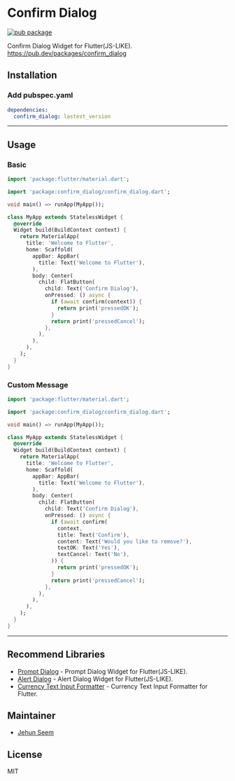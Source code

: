 # Confirm Dialog

[![pub package](https://img.shields.io/pub/v/confirm_dialog.svg)](https://pub.dartlang.org/packages/confirm_dialog)

Confirm Dialog Widget for Flutter(JS-LIKE).
https://pub.dev/packages/confirm_dialog

## Installation

### Add pubspec.yaml
``` yaml
dependencies:
  confirm_dialog: lastest_version
```
---
## Usage

### Basic
``` dart
import 'package:flutter/material.dart';

import 'package:confirm_dialog/confirm_dialog.dart';

void main() => runApp(MyApp());

class MyApp extends StatelessWidget {
  @override
  Widget build(BuildContext context) {
    return MaterialApp(
      title: 'Welcome to Flutter',
      home: Scaffold(
        appBar: AppBar(
          title: Text('Welcome to Flutter'),
        ),
        body: Center(
          child: FlatButton(
            child: Text('Confirm Dialog'),
            onPressed: () async {
              if (await confirm(context)) {
                return print('pressedOK');
              }
              return print('pressedCancel');
            },
          ),
        ),
      ),
    );
  }
}
```

### Custom Message
``` dart
import 'package:flutter/material.dart';

import 'package:confirm_dialog/confirm_dialog.dart';

void main() => runApp(MyApp());

class MyApp extends StatelessWidget {
  @override
  Widget build(BuildContext context) {
    return MaterialApp(
      title: 'Welcome to Flutter',
      home: Scaffold(
        appBar: AppBar(
          title: Text('Welcome to Flutter'),
        ),
        body: Center(
          child: FlatButton(
            child: Text('Confirm Dialog'),
            onPressed: () async {
              if (await confirm(
                context,
                title: Text('Confirm'),
                content: Text('Would you like to remove?'),
                textOK: Text('Yes'),
                textCancel: Text('No'),
              )) {
                return print('pressedOK');
              }
              return print('pressedCancel');
            },
          ),
        ),
      ),
    );
  }
}
```
---
## Recommend Libraries

- [Prompt Dialog](https://github.com/gtgalone/prompt_dialog) - Prompt Dialog Widget for Flutter(JS-LIKE).
- [Alert Dialog](https://github.com/gtgalone/alert_dialog) - Alert Dialog Widget for Flutter(JS-LIKE).
- [Currency Text Input Formatter](https://github.com/gtgalone/currency_text_input_formatter) - Currency Text Input Formatter for Flutter.

## Maintainer

- [Jehun Seem](https://github.com/gtgalone)

## License

MIT
